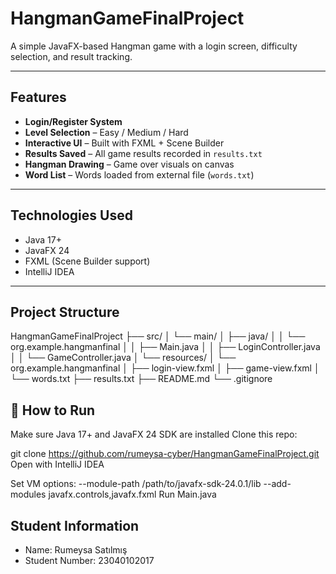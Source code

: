 # HangmanGameFinalProject 

A simple JavaFX-based Hangman game with a login screen, difficulty selection, and result tracking.

---

## Features

-  **Login/Register System**  
-  **Level Selection** – Easy / Medium / Hard  
-  **Interactive UI** – Built with FXML + Scene Builder  
-  **Results Saved** – All game results recorded in `results.txt`  
-  **Hangman Drawing** – Game over visuals on canvas  
-  **Word List** – Words loaded from external file (`words.txt`)

---

## Technologies Used

- Java 17+ 
- JavaFX 24  
- FXML (Scene Builder support)  
- IntelliJ IDEA

---

##  Project Structure
HangmanGameFinalProject
├── src/
│ └── main/
│ ├── java/
│ │ └── org.example.hangmanfinal
│ │ ├── Main.java
│ │ ├── LoginController.java
│ │ └── GameController.java
│ └── resources/
│ └── org.example.hangmanfinal
│ ├── login-view.fxml
│ ├── game-view.fxml
│ └── words.txt
├── results.txt
├── README.md
└── .gitignore
## 📂 How to Run

 Make sure Java 17+ and JavaFX 24 SDK are installed
 Clone this repo:
   
   git clone https://github.com/rumeysa-cyber/HangmanGameFinalProject.git
   Open with IntelliJ IDEA

Set VM options:
--module-path /path/to/javafx-sdk-24.0.1/lib --add-modules javafx.controls,javafx.fxml
Run Main.java

## Student Information
- Name: Rumeysa Satılmış
- Student Number: 23040102017
